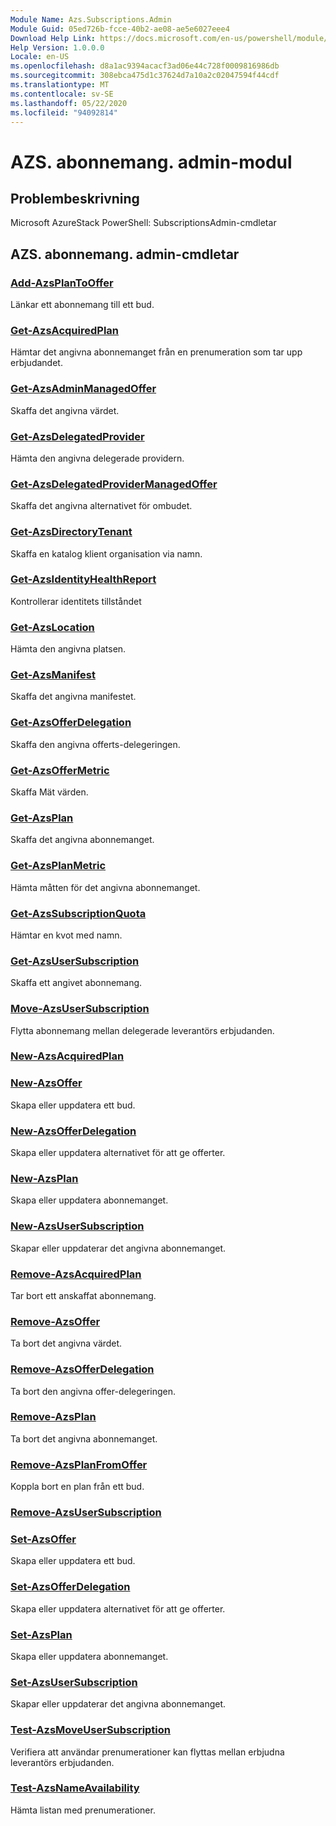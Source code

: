 ```yaml
---
Module Name: Azs.Subscriptions.Admin
Module Guid: 05ed726b-fcce-40b2-ae08-ae5e6027eee4
Download Help Link: https://docs.microsoft.com/en-us/powershell/module/azs.subscriptions.admin
Help Version: 1.0.0.0
Locale: en-US
ms.openlocfilehash: d8a1ac9394acacf3ad06e44c728f0009816986db
ms.sourcegitcommit: 308ebca475d1c37624d7a10a2c02047594f44cdf
ms.translationtype: MT
ms.contentlocale: sv-SE
ms.lasthandoff: 05/22/2020
ms.locfileid: "94092814"
---
```

# AZS. abonnemang. admin-modul
## Problembeskrivning
Microsoft AzureStack PowerShell: SubscriptionsAdmin-cmdletar

## AZS. abonnemang. admin-cmdletar
### [Add-AzsPlanToOffer](Add-AzsPlanToOffer.md)
Länkar ett abonnemang till ett bud.

### [Get-AzsAcquiredPlan](Get-AzsAcquiredPlan.md)
Hämtar det angivna abonnemanget från en prenumeration som tar upp erbjudandet.

### [Get-AzsAdminManagedOffer](Get-AzsAdminManagedOffer.md)
Skaffa det angivna värdet.

### [Get-AzsDelegatedProvider](Get-AzsDelegatedProvider.md)
Hämta den angivna delegerade providern.

### [Get-AzsDelegatedProviderManagedOffer](Get-AzsDelegatedProviderManagedOffer.md)
Skaffa det angivna alternativet för ombudet.

### [Get-AzsDirectoryTenant](Get-AzsDirectoryTenant.md)
Skaffa en katalog klient organisation via namn.

### [Get-AzsIdentityHealthReport](Get-AzsIdentityHealthReport.md)
Kontrollerar identitets tillståndet

### [Get-AzsLocation](Get-AzsLocation.md)
Hämta den angivna platsen.

### [Get-AzsManifest](Get-AzsManifest.md)
Skaffa det angivna manifestet.

### [Get-AzsOfferDelegation](Get-AzsOfferDelegation.md)
Skaffa den angivna offerts-delegeringen.

### [Get-AzsOfferMetric](Get-AzsOfferMetric.md)
Skaffa Mät värden.

### [Get-AzsPlan](Get-AzsPlan.md)
Skaffa det angivna abonnemanget.

### [Get-AzsPlanMetric](Get-AzsPlanMetric.md)
Hämta måtten för det angivna abonnemanget.

### [Get-AzsSubscriptionQuota](Get-AzsSubscriptionQuota.md)
Hämtar en kvot med namn.

### [Get-AzsUserSubscription](Get-AzsUserSubscription.md)
Skaffa ett angivet abonnemang.

### [Move-AzsUserSubscription](Move-AzsUserSubscription.md)
Flytta abonnemang mellan delegerade leverantörs erbjudanden.

### [New-AzsAcquiredPlan](New-AzsAcquiredPlan.md)


### [New-AzsOffer](New-AzsOffer.md)
Skapa eller uppdatera ett bud.

### [New-AzsOfferDelegation](New-AzsOfferDelegation.md)
Skapa eller uppdatera alternativet för att ge offerter.

### [New-AzsPlan](New-AzsPlan.md)
Skapa eller uppdatera abonnemanget.

### [New-AzsUserSubscription](New-AzsUserSubscription.md)
Skapar eller uppdaterar det angivna abonnemanget.

### [Remove-AzsAcquiredPlan](Remove-AzsAcquiredPlan.md)
Tar bort ett anskaffat abonnemang.

### [Remove-AzsOffer](Remove-AzsOffer.md)
Ta bort det angivna värdet.

### [Remove-AzsOfferDelegation](Remove-AzsOfferDelegation.md)
Ta bort den angivna offer-delegeringen.

### [Remove-AzsPlan](Remove-AzsPlan.md)
Ta bort det angivna abonnemanget.

### [Remove-AzsPlanFromOffer](Remove-AzsPlanFromOffer.md)
Koppla bort en plan från ett bud.

### [Remove-AzsUserSubscription](Remove-AzsUserSubscription.md)


### [Set-AzsOffer](Set-AzsOffer.md)
Skapa eller uppdatera ett bud.

### [Set-AzsOfferDelegation](Set-AzsOfferDelegation.md)
Skapa eller uppdatera alternativet för att ge offerter.

### [Set-AzsPlan](Set-AzsPlan.md)
Skapa eller uppdatera abonnemanget.

### [Set-AzsUserSubscription](Set-AzsUserSubscription.md)
Skapar eller uppdaterar det angivna abonnemanget.

### [Test-AzsMoveUserSubscription](Test-AzsMoveUserSubscription.md)
Verifiera att användar prenumerationer kan flyttas mellan erbjudna leverantörs erbjudanden.

### [Test-AzsNameAvailability](Test-AzsNameAvailability.md)
Hämta listan med prenumerationer.

